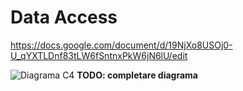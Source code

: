# Data Access 
https://docs.google.com/document/d/19NjXo8USOj0-U_qYXTLDnf83tLW6fSntnxPkW6jN6lU/edit

![Diagrama C4](https://scontent.fias1-1.fna.fbcdn.net/v/t1.15752-9/90386512_672704656855510_6208611260590718976_n.png?_nc_cat=108&_nc_sid=b96e70&_nc_ohc=G2fkyf1cn7cAX8A6DCL&_nc_ht=scontent.fias1-1.fna&oh=92cce092776454deeeef0042e4a34986&oe=5E96E78A)
**TODO: completare diagrama** 